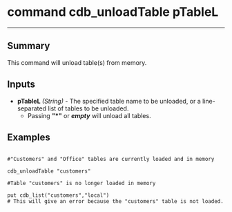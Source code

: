 # command cdb_unloadTable pTableL
---

## Summary
This command will unload table(s) from memory.

## Inputs
* **pTableL** *(String)* - The specified table name to be unloaded, or a line-separated list of tables to be unloaded.
	* Passing **"\*"** or **_empty_** will unload all tables.

## Examples
```livecodeserver

#"Customers" and "Office" tables are currently loaded and in memory

cdb_unloadTable "customers"

#Table "customers" is no longer loaded in memory

put cdb_list("customers","local")
# This will give an error because the "customers" table is not loaded.
``` 